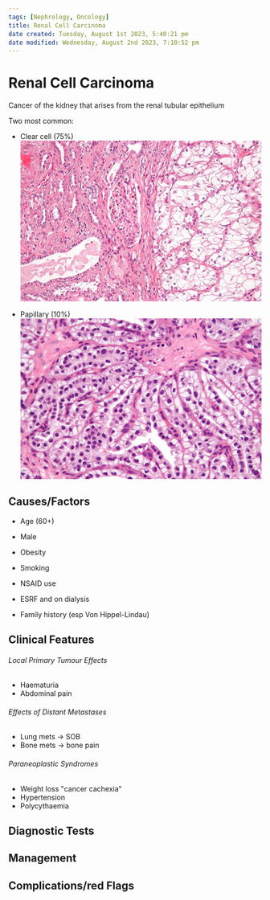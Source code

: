 ```yaml
---
tags: [Nephrology, Oncology]
title: Renal Cell Carcinoma
date created: Tuesday, August 1st 2023, 5:40:21 pm
date modified: Wednesday, August 2nd 2023, 7:10:52 pm
---
```



# Renal Cell Carcinoma

Cancer of the kidney that arises from the renal tubular epithelium

Two most common:

- Clear cell (75%)
  ![|325](z_attachments/325-1.jpg)

- Papillary (10%)
  ![|325](z_attachments/325.jpg)

## Causes/Factors

- Age (60+)
- Male
- Obesity
- Smoking
- NSAID use
- ESRF and on dialysis

- Family history (esp Von Hippel-Lindau)

## Clinical Features

###### Local Primary Tumour Effects

- Haematuria
- Abdominal pain

###### Effects of Distant Metastases

- Lung mets -> SOB
- Bone mets -> bone pain

###### Paraneoplastic Syndromes

- Weight loss "cancer cachexia"
- Hypertension
- Polycythaemia

## Diagnostic Tests

## Management

## Complications/red Flags
